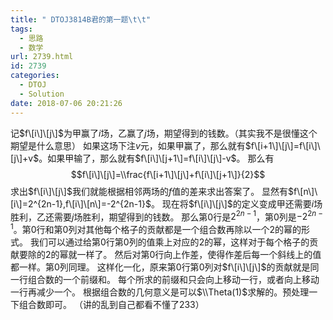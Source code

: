```yaml
---
title: " DTOJ3814B君的第一题\t\t"
tags:
  - 思路
  - 数学
url: 2739.html
id: 2739
categories:
  - DTOJ
  - Solution
date: 2018-07-06 20:21:26
---
```


记$f\[i\]\[j\]$为甲赢了$i$场，乙赢了$j$场，期望得到的钱数。（其实我不是很懂这个期望是什么意思） 如果这场下注$v$元，如果甲赢了，那么就有$f\[i+1\]\[j\]=f\[i\]\[j\]+v$。如果甲输了，那么就有$f\[i\]\[j+1\]=f\[i\]\[j\]-v$。 那么有 $$f\[i\]\[j\]=\\frac{f\[i+1\]\[j\]+f\[i\]\[j+1\]}{2}$$ 求出$f\[i\]\[j\]$我们就能根据相邻两场的$f$值的差来求出答案了。 显然有$f\[n\]\[i\]=2^{2n-1},f\[i\]\[n\]=-2^{2n-1}$。 现在将$f\[i\]\[j\]$的定义变成甲还需要$i$场胜利，乙还需要$j$场胜利，期望得到的钱数。 那么第$0$行是$2^{2n-1}$，第$0$列是$-2^{2n-1}$。第$0$行和第$0$列对其他每个格子的贡献都是一个组合数再除以一个$2$的幂的形式。 我们可以通过给第$0$行第$0$列的值乘上对应的$2$的幂，这样对于每个格子的贡献要除的$2$的幂就一样了。 然后对第$0$行向上作差，使得作差后每一个斜线上的值都一样。第$0$列同理。 这样化一化，原来第$0$行第$0$列对$f\[i\]\[j\]$的贡献就是同一行组合数的一个前缀和。 每个所求的前缀和只会向上移动一行，或者向上移动一行再减少一个。 根据组合数的几何意义是可以$\\Theta(1)$求解的。预处理一下组合数即可。 （讲的乱到自己都看不懂了233）